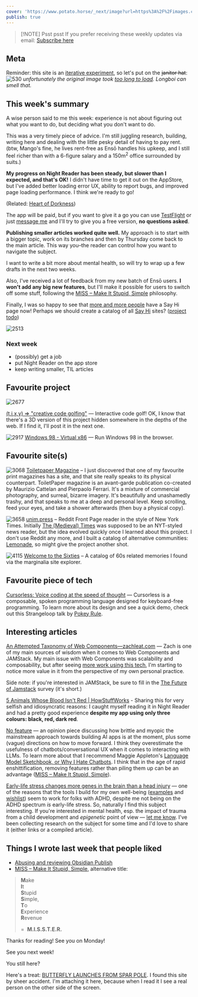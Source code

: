 ```yaml
---
cover: 'https://www.potato.horse/_next/image?url=https%3A%2F%2Fimages.ctfassets.net%2Fhyylafu4fjks%2F1bGSupk82fsEXDuGPyn9m3%2F5516902627c3253110bada2e7a4fe55a%2FUntitled_Artwork_7.png&w=3840&q=75'
publish: true
---
```


> [!NOTE] Psst psst
> If you prefer receiving these weekly updates via email: <a class='subscribe-cta subscribe-cta--inline' href='https://letters.sonnet.io' style='--font-size-cta: 1em'>Subscribe here</a>


## Meta

Reminder: this site is an [iterative experiment](<../../../111>), so let's put on the ~~janitor hat~~:
![530](longboi.webp)
*unfortunately the original image took [too long to load](<../../../Abusing and reviewing Obsidian Publish>). Longboi can smell that.*
## This week's summary

A wise person said to me this week: experience is not about figuring out what you want to do, but deciding what you don't want to do.

This was a very timely piece of advice. I'm still juggling research, building, writing here and dealing with the little pesky detail of having to pay rent. (btw, Mango's fine, he lives rent-free as Ensō handles his upkeep, and I still feel richer than with a 6-figure salary and a 150m<sup>2</sup> office surrounded by suits.)

**My progress on Night Reader has been steady, but slower than I expected, and that's OK!** I didn't have time to get it out on the AppStore, but I've added better loading error UX, ability to report bugs, and improved page loading performance. I think we're ready to go! 

(Related: [Heart of Dorkness](<../../../Heart of Dorkness>))

The app will be paid, but if you want to give it a go you can use [TestFlight](https://testflight.apple.com/join/jn7XlV3M) or just [message me](mailto:hello@sonnet.io) and I'll try to give you a free version, **no questions asked**.

**Publishing smaller articles worked quite well.** My approach is to start with a bigger topic, work on its branches and then by Thursday come back to the main article. This way you–the reader can control how you want to navigate the subject.

I want to write a bit more about mental health, so will try to wrap up a few drafts in the next two weeks.

Also, I've received a lot of feedback from my new batch of Ensō users. **I won't add any big new features**, but I'll make it possible for users to switch off some stuff, following the [MISS – Make It Stupid, Simple](<../../../MISS – Make It Stupid, Simple>) philosophy.

Finally, I was so happy to see that [more and more people](https://bentinata.com) have a Say Hi page now! Perhaps we should create a catalog of all [Say Hi](https://sonnet.io/posts/hi) sites? ([project todo](<../../../Say Hi Catalog>))

![2513](say-hi-bentinata.webp)


### Next week

- (possibly) get a job
- put Night Reader on the app store
- keep writing smaller, TIL articles


## Favourite project

![2677](tixy.webp)

[(t,i,x,y) => "creative code golfing"](https://tixy.land) — Interactive code golf! OK, I know that there's a 3D version of this project hidden somewhere in the depths of the web. If I find it, I'll post it in the next one.

![2917](win-98-web-browser.webp)
[Windows 98 - Virtual x86](https://copy.sh/v86/?profile=windows98) — Run Windows 98 in the browser.

## Favourite site(s)
![3068](toilet-paper-site-screenshot.webp)
[Toiletpaper Magazine](https://www.toiletpapermagazine.org) – I just discovered that one of my favourite print magazines has a site, and that site really speaks to its physical counterpart. ToiletPaper magazine is an avant-garde publication co-created by Maurizio Cattelan and Pierpaolo Ferrari. It's a mixture of commercial photography, and surreal, bizarre imagery. It's beautifully and unashamedly trashy, and that speaks to me at a deep and personal level. Keep scrolling, feed your eyes, and take a shower afterwards (then buy a physical copy).

![3658](unim-press-screenshot.webp)
[unim.press](https://unim.press) – Reddit Front Page reader in the style of New York Times. Initially [The (Medieval) Times](https://tidings.potato.horse) was supposed to be an NYT-styled news reader, but the idea evolved quickly once I learned about this project. I don't use Reddit any more, and I built a catalog of alternative communities: [Lemonade](https://lemonade.sonnet.io), so might give the project another shot.

![4115](1960s-screenshot.webp)
[Welcome to the Sixties](https://www.jeffs60s.com) – A catalog of 60s related memories I found via the marginalia site explorer. 

## Favourite piece of tech

[Cursorless: Voice coding at the speed of thought](https://www.cursorless.org) — Cursorless is a composable, spoken programming language designed for keyboard-free programming. To learn more about its design and see a quick demo, check out this Strangeloop talk by [Pokey Rule](https://www.youtube.com/watch?v=NcUJnmBqHTY&pp=ygUKY3Vyc29ybGVzcw%3D%3D).

## Interesting articles

[An Attempted Taxonomy of Web Components—zachleat.com](https://www.zachleat.com/web/a-taxonomy-of-web-component-types/) — Zach is one of my main sources of wisdom when it comes to Web Components and JAMStack. My main issue with Web Components was scalability and composability, but after seeing [more work using this tech](https://github.com/genmon/braggoscope-search), I'm starting to notice more value in it from the perspective of my own personal practice.

Side note: if you're interested in JAMStack, be sure to fill in the [The Future of Jamstack](https://thefutureofjamstack.org) survey (it's short.)

[5 Animals Whose Blood Isn't Red | HowStuffWorks](https://animals.howstuffworks.com/animal-facts/5-animals-whose-blood-isnt-red.htm) - Sharing this for very selfish and idiosyncratic reasons: I caught myself reading it in Night Reader and had a pretty good experience **despite my app using only three colours: black, red, dark red**.

[No feature](https://ia.net/topics/no-feature) — an opinion piece discussing how brittle and myopic the mainstream approach towards building AI apps is at the moment, plus some (vague) directions on how to move forward. I think they overestimate the usefulness of chatbots/conversational UX when it comes to interacting with LLMs. To learn more about that I recommend Maggie Appleton's [Language Model Sketchbook, or Why I Hate Chatbots](https://maggieappleton.com/lm-sketchbook). I think that in the age of rapid enshittification, removing features rather than piling them up can be an advantage ([MISS – Make It Stupid, Simple](<../../../MISS – Make It Stupid, Simple>)).

[Early-life stress changes more genes in the brain than a head injury](https://medicalxpress.com/news/2023-11-early-life-stress-genes-brain-injury.html) — one of the reasons that the tools I build for my own well-being ([examples](<../../../Projects and apps I built for my own well-being>) and [wishlist](<../../../Things to support my own well-being – a wishlist>)) seem to work for folks with ADHD, despite me not being on the ADHD spectrum *is* early-life stress. So, naturally I find this subject interesting. If you're interested in mental health, esp. the impact of trauma from a child development and *epigenetic* point of view — [let me know](mailto:hello@sonnet.io). I've been collecting research on the subject for some time and I'd love to share it (either links or a compiled article).

## Things I wrote last week that people liked

- [Abusing and reviewing Obsidian Publish](<../../../Abusing and reviewing Obsidian Publish>) 
- [MISS – Make It Stupid, Simple](<../../../MISS – Make It Stupid, Simple>), alternative title:

> **M**ake  
> **I**t  
> **S**tupid  
> **S**imple,  
> **T**o  
> **E**xperience  
> **R**evenue 
> 
> =  **M.I.S.S.T.E.R.**

Thanks for reading! See you on Monday!


See you next week!

You still here? 

Here's a treat: [BUTTERFLY LAUNCHES FROM SPAR POLE](https://butterflylaunch.com). I found this site by sheer accident. I'm attaching it here, because when I read it I see a real person on the other side of the screen.

